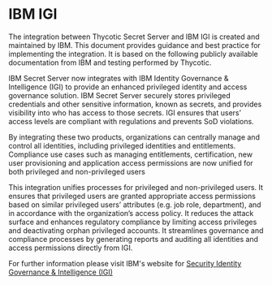 [title]: # (IBM IGI)
[tags]: # (introduction)
[priority]: # (1)
# IBM IGI

The integration between Thycotic Secret Server and IBM IGI is created and maintained by IBM. This document provides guidance and best practice for implementing the integration. It is based on the following publicly available documentation from IBM and testing performed by Thycotic.

IBM Secret Server now integrates with IBM Identity Governance & Intelligence (IGI) to provide an enhanced privileged identity and access governance solution. IBM Secret Server securely
stores privileged credentials and other sensitive
information, known as secrets, and provides visibility
into who has access to those secrets. IGI ensures
that users’ access levels are compliant with
regulations and prevents SoD violations.

By integrating these two products, organizations can
centrally manage and control all identities, including
privileged identities and entitlements. Compliance
use cases such as managing entitlements,
certification, new user provisioning and application
access permissions are now unified for both
privileged and non-privileged users

This integration unifies processes for privileged and
non-privileged users. It ensures that privileged users
are granted appropriate access permissions based
on similar privileged users’ attributes (e.g. job role,
department), and in accordance with the
organization’s access policy. It reduces the attack
surface and enhances regulatory compliance by
limiting access privileges and deactivating orphan
privileged accounts. It streamlines governance and
compliance processes by generating reports and
auditing all identities and access permissions
directly from IGI.

For further information please visit IBM's website for [Security Identity Governance & Intelligence (IGI)](https://www.ibm.com/us-en/marketplace/identity-governance-and-intelligence/resources)
